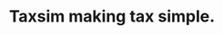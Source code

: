 ---
templateKey: 'home-page'
title: Taxsim making tax simple.
meta_title: Taxsim accounting for self employed
meta_description: >-
  Automate the tax return system for self employed individuals in the construction industry, forecasts
      on profits, Tax and rebates monthly and end of year
heading: Simplified tax app for self employed individuals.
registerButton: Register with Taxsim
description: >-
  Automate accounting and tax returns.
offerings:
  blurbs:
    - image: /img/connectBank.png
      text: >-
        Connect securely to your bank and allow read only access to account transactions.
    - image: /img/allocate.png
      text: >-
        Allocate expenses and revenue, assign to a tax bracket and Taxsim automates the process.
    - image: /img/overview.png
      text: >-
        Get forecast's for profit, tax and expenses per month and end of year.
      class: >-
        image-desktop
    - image: /img/returns.png
      text: >-
        Submit tax returns using simplified pre-filled forms.
      class: >-
        image-hmrc
    # - image: /img/anotherYear.png
    #   text: >-
    #     Reminder and easy resubmit your return with a few small steps.
whoForTitle: Who is Taxsim for
whoFor:
  - item: >-
      Must be a UK resident.
  - item: >-
      Self employed individuals, sole traders, freelancers and consultants.
  - item: >-
      Your turnover is not above £80,000.00.
  - item: >-
      Includes construction industry scheme.
whyNotTitle: Why you should not use Taxsim
whyNot:
  - item: >-
      Registered with companies house.
  - item: >-
      VAT registered.
  - item: >-
      Employ staff using PAYE.
  - item: >-
      Turnover is more than £80,000.00.
---